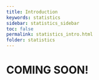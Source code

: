 ```yaml
---
title: Introduction
keywords: statistics
sidebar: statistics_sidebar
toc: false
permalink: statistics_intro.html
folder: statistics
---
```


# COMING SOON!
